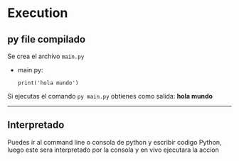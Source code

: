 # Execution

## py file compilado

Se crea el archivo `main.py`

- main.py:

   ```PY
   print('hola mundo')
   ```

Si ejecutas el comando `py main.py` obtienes como salida: **hola mundo**

---

## Interpretado

Puedes ir al command line o consola de python y escribir codigo Python, luego este sera interpretado por la consola y en vivo ejecutara la accion
